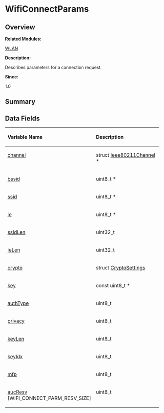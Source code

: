 # WifiConnectParams<a name="EN-US_TOPIC_0000001055078181"></a>

## **Overview**<a name="section1426042301093537"></a>

**Related Modules:**

[WLAN](wlan.md)

**Description:**

Describes parameters for a connection request. 

**Since:**

1.0

## **Summary**<a name="section585283650093537"></a>

## Data Fields<a name="pub-attribs"></a>

<a name="table2066674766093537"></a>
<table><thead align="left"><tr id="row1884772333093537"><th class="cellrowborder" valign="top" width="50%" id="mcps1.1.3.1.1"><p id="p1698762589093537"><a name="p1698762589093537"></a><a name="p1698762589093537"></a>Variable Name</p>
</th>
<th class="cellrowborder" valign="top" width="50%" id="mcps1.1.3.1.2"><p id="p991258357093537"><a name="p991258357093537"></a><a name="p991258357093537"></a>Description</p>
</th>
</tr>
</thead>
<tbody><tr id="row183361079093537"><td class="cellrowborder" valign="top" width="50%" headers="mcps1.1.3.1.1 "><p id="p1363042274093537"><a name="p1363042274093537"></a><a name="p1363042274093537"></a><a href="wlan.md#ga0c59333afe2ac58387c92260a8268de7">channel</a></p>
</td>
<td class="cellrowborder" valign="top" width="50%" headers="mcps1.1.3.1.2 "><p id="p1616861572093537"><a name="p1616861572093537"></a><a name="p1616861572093537"></a>struct <a href="ieee80211channel.md">Ieee80211Channel</a> * </p>
</td>
</tr>
<tr id="row581516228093537"><td class="cellrowborder" valign="top" width="50%" headers="mcps1.1.3.1.1 "><p id="p1480401781093537"><a name="p1480401781093537"></a><a name="p1480401781093537"></a><a href="wlan.md#gaf088c497d633df51d8bee24e7a778c22">bssid</a></p>
</td>
<td class="cellrowborder" valign="top" width="50%" headers="mcps1.1.3.1.2 "><p id="p1179264051093537"><a name="p1179264051093537"></a><a name="p1179264051093537"></a>uint8_t * </p>
</td>
</tr>
<tr id="row1312377629093537"><td class="cellrowborder" valign="top" width="50%" headers="mcps1.1.3.1.1 "><p id="p1119509628093537"><a name="p1119509628093537"></a><a name="p1119509628093537"></a><a href="wlan.md#ga875dd450960cc445dd2a12355bc6912c">ssid</a></p>
</td>
<td class="cellrowborder" valign="top" width="50%" headers="mcps1.1.3.1.2 "><p id="p1215043435093537"><a name="p1215043435093537"></a><a name="p1215043435093537"></a>uint8_t * </p>
</td>
</tr>
<tr id="row1644924204093537"><td class="cellrowborder" valign="top" width="50%" headers="mcps1.1.3.1.1 "><p id="p1030451925093537"><a name="p1030451925093537"></a><a name="p1030451925093537"></a><a href="wlan.md#ga8274aa0c44fe19a615c38c67eb799c87">ie</a></p>
</td>
<td class="cellrowborder" valign="top" width="50%" headers="mcps1.1.3.1.2 "><p id="p1095944629093537"><a name="p1095944629093537"></a><a name="p1095944629093537"></a>uint8_t * </p>
</td>
</tr>
<tr id="row453093078093537"><td class="cellrowborder" valign="top" width="50%" headers="mcps1.1.3.1.1 "><p id="p607829037093537"><a name="p607829037093537"></a><a name="p607829037093537"></a><a href="wlan.md#ga18a38015e45de3571893b8c1edea991a">ssidLen</a></p>
</td>
<td class="cellrowborder" valign="top" width="50%" headers="mcps1.1.3.1.2 "><p id="p1309987897093537"><a name="p1309987897093537"></a><a name="p1309987897093537"></a>uint32_t </p>
</td>
</tr>
<tr id="row1365832241093537"><td class="cellrowborder" valign="top" width="50%" headers="mcps1.1.3.1.1 "><p id="p1881405797093537"><a name="p1881405797093537"></a><a name="p1881405797093537"></a><a href="wlan.md#gad5c61386055631b64c953fa46c2aad24">ieLen</a></p>
</td>
<td class="cellrowborder" valign="top" width="50%" headers="mcps1.1.3.1.2 "><p id="p1465830136093537"><a name="p1465830136093537"></a><a name="p1465830136093537"></a>uint32_t </p>
</td>
</tr>
<tr id="row1032126562093537"><td class="cellrowborder" valign="top" width="50%" headers="mcps1.1.3.1.1 "><p id="p1797368426093537"><a name="p1797368426093537"></a><a name="p1797368426093537"></a><a href="wlan.md#gaa91e37ddf709a3553a6352623ea8c341">crypto</a></p>
</td>
<td class="cellrowborder" valign="top" width="50%" headers="mcps1.1.3.1.2 "><p id="p2024192790093537"><a name="p2024192790093537"></a><a name="p2024192790093537"></a>struct <a href="cryptosettings.md">CryptoSettings</a> </p>
</td>
</tr>
<tr id="row261911196093537"><td class="cellrowborder" valign="top" width="50%" headers="mcps1.1.3.1.1 "><p id="p2082651359093537"><a name="p2082651359093537"></a><a name="p2082651359093537"></a><a href="wlan.md#ga6ca72a4cfcb196dda7c2ca2562a1b20b">key</a></p>
</td>
<td class="cellrowborder" valign="top" width="50%" headers="mcps1.1.3.1.2 "><p id="p1830901434093537"><a name="p1830901434093537"></a><a name="p1830901434093537"></a>const uint8_t * </p>
</td>
</tr>
<tr id="row636288406093537"><td class="cellrowborder" valign="top" width="50%" headers="mcps1.1.3.1.1 "><p id="p549719191093537"><a name="p549719191093537"></a><a name="p549719191093537"></a><a href="wlan.md#ga2c9cdaa7b998a7ffb4378f4a6cedbb75">authType</a></p>
</td>
<td class="cellrowborder" valign="top" width="50%" headers="mcps1.1.3.1.2 "><p id="p1397444799093537"><a name="p1397444799093537"></a><a name="p1397444799093537"></a>uint8_t </p>
</td>
</tr>
<tr id="row56214738093537"><td class="cellrowborder" valign="top" width="50%" headers="mcps1.1.3.1.1 "><p id="p51083728093537"><a name="p51083728093537"></a><a name="p51083728093537"></a><a href="wlan.md#ga81e32b68cb7ae4a68b1d42633fc181fe">privacy</a></p>
</td>
<td class="cellrowborder" valign="top" width="50%" headers="mcps1.1.3.1.2 "><p id="p559662340093537"><a name="p559662340093537"></a><a name="p559662340093537"></a>uint8_t </p>
</td>
</tr>
<tr id="row2109196349093537"><td class="cellrowborder" valign="top" width="50%" headers="mcps1.1.3.1.1 "><p id="p1283718976093537"><a name="p1283718976093537"></a><a name="p1283718976093537"></a><a href="wlan.md#ga98603c2c633e6ca1ad940269cfb01e58">keyLen</a></p>
</td>
<td class="cellrowborder" valign="top" width="50%" headers="mcps1.1.3.1.2 "><p id="p1430204642093537"><a name="p1430204642093537"></a><a name="p1430204642093537"></a>uint8_t </p>
</td>
</tr>
<tr id="row953845558093537"><td class="cellrowborder" valign="top" width="50%" headers="mcps1.1.3.1.1 "><p id="p1069868484093537"><a name="p1069868484093537"></a><a name="p1069868484093537"></a><a href="wlan.md#ga27eb8efb66b131f8495baf2dcaee6eb6">keyIdx</a></p>
</td>
<td class="cellrowborder" valign="top" width="50%" headers="mcps1.1.3.1.2 "><p id="p1494191226093537"><a name="p1494191226093537"></a><a name="p1494191226093537"></a>uint8_t </p>
</td>
</tr>
<tr id="row1267696416093537"><td class="cellrowborder" valign="top" width="50%" headers="mcps1.1.3.1.1 "><p id="p1120766536093537"><a name="p1120766536093537"></a><a name="p1120766536093537"></a><a href="wlan.md#ga8212747b66b319e95586ad90d4191300">mfp</a></p>
</td>
<td class="cellrowborder" valign="top" width="50%" headers="mcps1.1.3.1.2 "><p id="p858627256093537"><a name="p858627256093537"></a><a name="p858627256093537"></a>uint8_t </p>
</td>
</tr>
<tr id="row209072894093537"><td class="cellrowborder" valign="top" width="50%" headers="mcps1.1.3.1.1 "><p id="p676492263093537"><a name="p676492263093537"></a><a name="p676492263093537"></a><a href="wlan.md#gac0b10633f99311af30dd220ae9d19e34">aucResv</a> [WIFI_CONNECT_PARM_RESV_SIZE]</p>
</td>
<td class="cellrowborder" valign="top" width="50%" headers="mcps1.1.3.1.2 "><p id="p2109815614093537"><a name="p2109815614093537"></a><a name="p2109815614093537"></a>uint8_t </p>
</td>
</tr>
</tbody>
</table>

